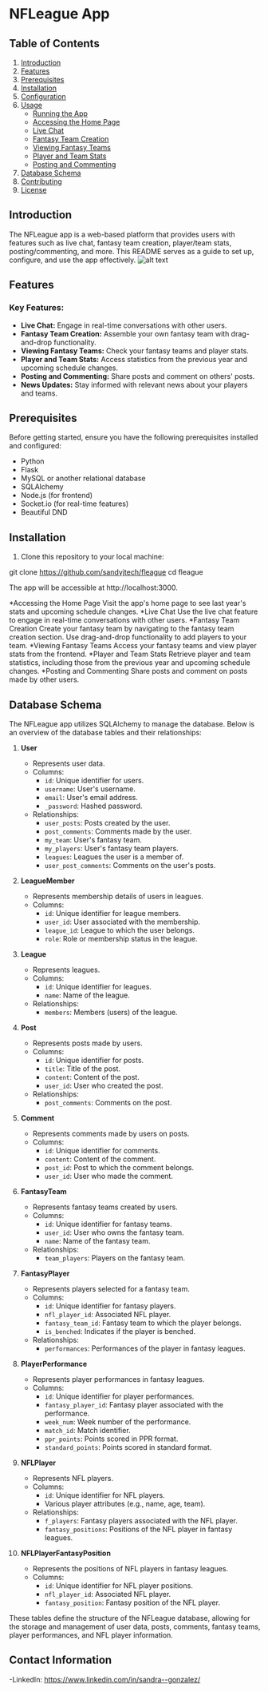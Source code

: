 # NFLeague App

## Table of Contents
1. [Introduction](#introduction)
2. [Features](#features)
3. [Prerequisites](#prerequisites)
4. [Installation](#installation)
5. [Configuration](#configuration)
6. [Usage](#usage)
   - [Running the App](#running-the-app)
   - [Accessing the Home Page](#accessing-the-home-page)
   - [Live Chat](#live-chat)
   - [Fantasy Team Creation](#fantasy-team-creation)
   - [Viewing Fantasy Teams](#viewing-fantasy-teams)
   - [Player and Team Stats](#player-and-team-stats)
   - [Posting and Commenting](#posting-and-commenting)
7. [Database Schema](#database-schema)
8. [Contributing](#contributing)
9. [License](#license)

## Introduction
The NFLeague app is a web-based platform that provides users with features such as live chat, fantasy team creation, player/team stats, posting/commenting, and more. This README serves as a guide to set up, configure, and use the app effectively.
![alt text](https://drive.google.com/file/d/1gMEKn4_LreNQUOpZ5E4LNUrJ4G-qzK1S/view?usp=sharing)



## Features
### Key Features:
- **Live Chat:** Engage in real-time conversations with other users.
- **Fantasy Team Creation:** Assemble your own fantasy team with drag-and-drop functionality.
- **Viewing Fantasy Teams:** Check your fantasy teams and player stats.
- **Player and Team Stats:** Access statistics from the previous year and upcoming schedule changes.
- **Posting and Commenting:** Share posts and comment on others' posts.
- **News Updates:** Stay informed with relevant news about your players and teams.

## Prerequisites
Before getting started, ensure you have the following prerequisites installed and configured:
- Python 
- Flask 
- MySQL or another relational database
- SQLAlchemy 
- Node.js (for frontend)
- Socket.io (for real-time features)
- Beautiful DND

## Installation
1. Clone this repository to your local machine:


git clone https://github.com/sandyjtech/fleague
cd fleague


The app will be accessible at http://localhost:3000.

*Accessing the Home Page
Visit the app's home page to see last year's stats and upcoming schedule changes.
*Live Chat
Use the live chat feature to engage in real-time conversations with other users.
*Fantasy Team Creation
Create your fantasy team by navigating to the fantasy team creation section.
Use drag-and-drop functionality to add players to your team.
*Viewing Fantasy Teams
Access your fantasy teams and view player stats from the frontend.
*Player and Team Stats
Retrieve player and team statistics, including those from the previous year and upcoming schedule changes.
*Posting and Commenting
Share posts and comment on posts made by other users.


## Database Schema

The NFLeague app utilizes SQLAlchemy to manage the database. Below is an overview of the database tables and their relationships:

1. **User**
   - Represents user data.
   - Columns:
     - `id`: Unique identifier for users.
     - `username`: User's username.
     - `email`: User's email address.
     - `_password`: Hashed password.
   - Relationships:
     - `user_posts`: Posts created by the user.
     - `post_comments`: Comments made by the user.
     - `my_team`: User's fantasy team.
     - `my_players`: User's fantasy team players.
     - `leagues`: Leagues the user is a member of.
     - `user_post_comments`: Comments on the user's posts.

2. **LeagueMember**
   - Represents membership details of users in leagues.
   - Columns:
     - `id`: Unique identifier for league members.
     - `user_id`: User associated with the membership.
     - `league_id`: League to which the user belongs.
     - `role`: Role or membership status in the league.

3. **League**
   - Represents leagues.
   - Columns:
     - `id`: Unique identifier for leagues.
     - `name`: Name of the league.
   - Relationships:
     - `members`: Members (users) of the league.

4. **Post**
   - Represents posts made by users.
   - Columns:
     - `id`: Unique identifier for posts.
     - `title`: Title of the post.
     - `content`: Content of the post.
     - `user_id`: User who created the post.
   - Relationships:
     - `post_comments`: Comments on the post.

5. **Comment**
   - Represents comments made by users on posts.
   - Columns:
     - `id`: Unique identifier for comments.
     - `content`: Content of the comment.
     - `post_id`: Post to which the comment belongs.
     - `user_id`: User who made the comment.

6. **FantasyTeam**
   - Represents fantasy teams created by users.
   - Columns:
     - `id`: Unique identifier for fantasy teams.
     - `user_id`: User who owns the fantasy team.
     - `name`: Name of the fantasy team.
   - Relationships:
     - `team_players`: Players on the fantasy team.

7. **FantasyPlayer**
   - Represents players selected for a fantasy team.
   - Columns:
     - `id`: Unique identifier for fantasy players.
     - `nfl_player_id`: Associated NFL player.
     - `fantasy_team_id`: Fantasy team to which the player belongs.
     - `is_benched`: Indicates if the player is benched.
   - Relationships:
     - `performances`: Performances of the player in fantasy leagues.

8. **PlayerPerformance**
   - Represents player performances in fantasy leagues.
   - Columns:
     - `id`: Unique identifier for player performances.
     - `fantasy_player_id`: Fantasy player associated with the performance.
     - `week_num`: Week number of the performance.
     - `match_id`: Match identifier.
     - `ppr_points`: Points scored in PPR format.
     - `standard_points`: Points scored in standard format.

9. **NFLPlayer**
   - Represents NFL players.
   - Columns:
     - `id`: Unique identifier for NFL players.
     - Various player attributes (e.g., name, age, team).
   - Relationships:
     - `f_players`: Fantasy players associated with the NFL player.
     - `fantasy_positions`: Positions of the NFL player in fantasy leagues.

10. **NFLPlayerFantasyPosition**
    - Represents the positions of NFL players in fantasy leagues.
    - Columns:
      - `id`: Unique identifier for NFL player positions.
      - `nfl_player_id`: Associated NFL player.
      - `fantasy_position`: Fantasy position of the NFL player.

These tables define the structure of the NFLeague database, allowing for the storage and management of user data, posts, comments, fantasy teams, player performances, and NFL player information.

## Contact Information
-LinkedIn: https://www.linkedin.com/in/sandra--gonzalez/
